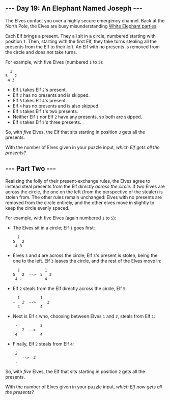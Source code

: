 <article class="day-desc"><h2>--- Day 19: An Elephant Named Joseph ---</h2><p>The Elves contact you over a highly secure emergency channel. Back at the North Pole, the Elves are busy <span title="Eggnoggedly misunderstanding them, actually.">misunderstanding</span> <a href="https://en.wikipedia.org/wiki/White_elephant_gift_exchange">White Elephant parties</a>.</p>
<p>Each Elf brings a present. They all sit in a circle, numbered starting with position <code>1</code>. Then, starting with the first Elf, they take turns stealing all the presents from the Elf to their left.  An Elf with no presents is removed from the circle and does not take turns.</p>
<p>For example, with five Elves (numbered <code>1</code> to <code>5</code>):</p>
<pre><code>  1
5   2
 4 3
</code></pre>
<ul>
<li>Elf <code>1</code> takes Elf <code>2</code>'s present.</li>
<li>Elf <code>2</code> has no presents and is skipped.</li>
<li>Elf <code>3</code> takes Elf <code>4</code>'s present.</li>
<li>Elf <code>4</code> has no presents and is also skipped.</li>
<li>Elf <code>5</code> takes Elf <code>1</code>'s two presents.</li>
<li>Neither Elf <code>1</code> nor Elf <code>2</code> have any presents, so both are skipped.</li>
<li>Elf <code>3</code> takes Elf <code>5</code>'s three presents.</li>
</ul>
<p>So, with <em>five</em> Elves, the Elf that sits starting in position <code>3</code> gets all the presents.</p>
<p>With the number of Elves given in your puzzle input, <em>which Elf gets all the presents?</em></p>
</article>
<article class="day-desc"><h2 id="part2">--- Part Two ---</h2><p>Realizing the folly of their present-exchange rules, the Elves agree to instead steal presents from the Elf <em>directly across the circle</em>. If two Elves are across the circle, the one on the left (from the perspective of the stealer) is stolen from.  The other rules remain unchanged: Elves with no presents are removed from the circle entirely, and the other elves move in slightly to keep the circle evenly spaced.</p>
<p>For example, with five Elves (again numbered <code>1</code> to <code>5</code>):</p>
<ul>
<li>The Elves sit in a circle; Elf <code>1</code> goes first:
<pre><code>  <em>1</em>
5   2
 4 3
</code></pre></li>
<li>Elves <code>3</code> and <code>4</code> are across the circle; Elf <code>3</code>'s present is stolen, being the one to the left. Elf <code>3</code> leaves the circle, and the rest of the Elves move in:
<pre><code>  <em>1</em>           1
5   2  --&gt;  5   2
 4 -          4
</code></pre></li>
<li>Elf <code>2</code> steals from the Elf directly across the circle, Elf <code>5</code>:
<pre><code>  1         1 
-   <em>2</em>  --&gt;     2
  4         4 
</code></pre></li>
<li>Next is Elf <code>4</code> who, choosing between Elves <code>1</code> and <code>2</code>, steals from Elf <code>1</code>:
<pre><code> -          2  
    2  --&gt;
 <em>4</em>          4
</code></pre></li>
<li>Finally, Elf <code>2</code> steals from Elf <code>4</code>:
<pre><code> <em>2</em>
    --&gt;  2  
 -
</code></pre></li>
</ul>
<p>So, with <em>five</em> Elves, the Elf that sits starting in position <code>2</code> gets all the presents.</p>
<p>With the number of Elves given in your puzzle input, <em>which Elf now gets all the presents?</em></p>
</article>
